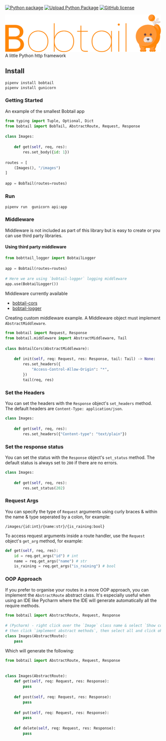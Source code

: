 [![Python package](https://github.com/joegasewicz/bobtail/actions/workflows/python-package.yml/badge.svg)](https://github.com/joegasewicz/bobtail/actions/workflows/python-package.yml)
[![Upload Python Package](https://github.com/joegasewicz/bobtail/actions/workflows/python-publish.yml/badge.svg)](https://github.com/joegasewicz/bobtail/actions/workflows/python-publish.yml)
[![GitHub license](https://img.shields.io/github/license/joegasewicz/bobtail)](https://github.com/joegasewicz/bobtail/blob/master/LICENSE.md)

[//]: # (![PyPI - Python Version]&#40;https://img.shields.io/pypi/pyversions/bobtail&#41;)

![Bobtail](bobtail.png?raw=true "Bobtail")
A little Python http framework


## Install
```
pipenv install bobtail
pipenv install gunicorn
```

### Getting Started
An example of the smallest Bobtail app
```python
from typing import Tuple, Optional, Dict
from bobtail import BobTail, AbstractRoute, Request, Response

class Images:

    def get(self, req, res):
        res.set_body({id: 1})

routes = [
    (Images(), "/images")
]

app = BobTail(routes=routes)

```

### Run
```
pipenv run  gunicorn api:app
```

### Middleware
Middleware is not included as part of this library but is easy to create or
you can use  third party libraries.

#### Using third party middleware
```python
from bobttail_logger import BobtailLogger

app = Bobtail(routes=routes)

# Here we are using `bobtail-logger` logging middleware
app.use(BobtailLogger())
```

Middleware currently available
- [bobtail-cors](https://github.com/joegasewicz/bobtail-cors)
- [bobtail-logger](https://github.com/joegasewicz/bobtail-logger)


Creating custom middleware example. A Middleware object must implement `AbstractMiddleware`. 

```python
from bobtail import Request, Response
from bobtail.middleware import AbstractMiddleware, Tail

class BobtailCors(AbstractMiddleware):

    def init(self, req: Request, res: Response, tail: Tail) -> None:
        res.set_headers({
            "Access-Control-Allow-Origin": "*",
        })
        tail(req, res)
```

### Set the Headers
You can set the headers with the `Response` object's `set_headers` method. The default headers
are `Content-Type: application/json`.
```python
class Images:

    def get(self, req, res):
        res.set_headers({"Content-type": "text/plain"})

```

### Set the response status
You can set the status with the `Response` object's `set_status` method. The default status
is always set to `200` if there are no errors.
```python
class Images:

    def get(self, req, res):
        res.set_status(202)

```

### Request Args
You can specify the type of `Request` arguments using curly braces & within the name & type seperated 
by a colon, for example:
```
/images/{id:int}/{name:str}/{is_raining:bool}
```
To access request arguments inside a route handler, use the `Request` object's `get_arg` method, for example:
```python
def get(self, req, res):
    id = req.get_args("id") # int
    name = req.get_args("name") # str
    is_raining = req.get_args("is_raining") # bool
```

### OOP Approach
If you prefer to organise your routes in a more OOP approach, you can implement the
`AbstractRoute` abstract class. It's especially useful when using an IDE like Pycharm
where the IDE will generate automatically all the require methods.
```python
from bobtail import AbstractRoute, Request, Response

# (Pycharm) - right click over the `Image` class name & select `Show context actions`
# then click `implement abstract methods`, then select all and click ok.
class Images(AbstractRoute): 
    pass
```
Which will generate the following:

```python
from bobtail import AbstractRoute, Request, Response


class Images(AbstractRoute):
    def get(self, req: Request, res: Response):
        pass
    
    def post(self, req: Request, res: Response):
        pass

    def put(self, req: Request, res: Response):
        pass

    def delete(self, req: Request, res: Response):
        pass

```